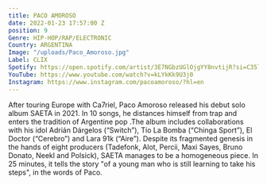 ```yaml
---
title: PACO AMOROSO
date: 2022-01-23 17:57:00 Z
position: 9
Genre: HIP-HOP/RAP/ELECTRONIC
Country: ARGENTINA
Image: "/uploads/Paco_Amoroso.jpg"
Label: CLIX
Spotify: https://open.spotify.com/artist/3E7NGbzUGlOjgYY8nvtijR?si=C35lGl0NSr6ROvNS5RBPmQ
YouTube: https://www.youtube.com/watch?v=kLYkKk9U3j0
Instagram: https://www.instagram.com/pacoamoroso/?hl=en
---
```


After touring Europe with Ca7riel, Paco Amoroso released his debut solo album SAETA in 2021. In 10 songs, he distances himself from trap and enters the tradition of Argentine pop .The album includes collaborations with his idol Adrián Dárgelos (“Switch”), Tío La Bomba (“Chinga Sport”), El Doctor (“Cerebro”) and Lara 91k (“Aire”). Despite its fragmented genesis in the hands of eight producers (Tadefonk, Alot, Percii, Maxi Sayes, Bruno Donato, Neekl and Polsick), SAETA manages to be a homogeneous piece. In 25 minutes, it tells the story "of a young man who is still learning to take his steps", in the words of Paco.